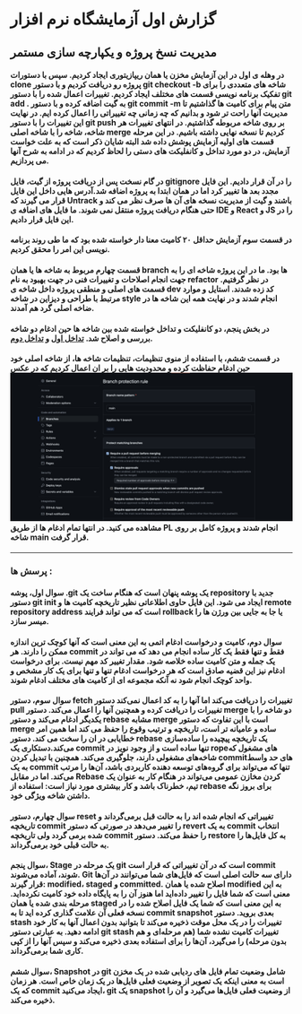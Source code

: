 # گزارش اول آزمایشگاه نرم افزار
## مدیریت نسخ پروژه و یکپارچه سازی مستمر

#### در وهله ی اول در این آزمایش مخزن یا همان ریپازیتوری ایجاد کردیم. سپس با دستورات clone پروژه رو دریافت کردیم و با دستور git checkout -b شاخه های متعددی را برای تفکیک برنامه نویسی قسمت های مختلف ایجاد کردیم. تغییرات اعمال شده را با دستور git add . به گیت اضافه کرده و با دستور git commit -m متن پیام برای کامیت ها گذاشتیم تا مدیریت آنها راحت تر شود و بدانیم که چه زمانی چه تغییراتی را اعمال کرده ایم. در نهایت این تغییرات را با دستور git push بر روی شاخه مربوطه گذاشتیم. در انتهای تغییرات هر شاخه، شاخه را با شاخه اصلی merge کردیم تا نسخه نهایی داشته باشیم. در این مرحله قسمت های اولیه آزمایش پوشش داده شد البته شایان ذکر است که به علت خواست آزمایش، در دو مورد تداخل و کانفلیکت های دستی را لحاظ کردیم که در ادامه به شرح آنها می پردازیم.

#### در گام نسخت پس از دریافت پروژه از گیت، فایل gitignore را در آن قرار دادیم. این فایل مجدد بعد ها تغییر کرد اما در همان ابتدا به پروژه اضافه شد.آدرس هایی داخل این فایل قرار می گیرند که Untrack باشند و گیت از مدیریت نسخه های آن ها صرف نظر می کند و حتی هنگام دریافت  پروژه منتقل نمی شوند. ما فایل های اضافه ی IDE و React و JS را در این فایل قرار دادیم.

#### در قسمت سوم آزمایش حداقل ۲۰ کامیت معنا دار خواسته شده بود که ما طی روند برنامه نویسی این امر را محقق کردیم.

#### قسمت چهارم مربوط به شاخه ها یا همان branch ها بود. ما در این پروژه شاخه ای را به جهت انجام اصلاحات و تغییرات فنی در جهت بهبود به نام refactor در نظر گرفتیم. قسمت های اصلی و منطقی پروژه داخل شاخه ی dev کد زده شدند. استایل و موارد مرتبط با طراحی و دیزاین در شاخه style انجام شدند و در نهایت همه این شاخه ها در ضاخه اصلی گرد هم آمدند.

#### در بخش پنجم، دو کانفلیکت و تداخل خواسته شده بین شاخه ها حین ادغام دو شاخه بررسی و اصلاح شد. [تداخل اول](https://github.com/atarhz/Software-Lab-Calculator/commit/73b74488a6bae146242b68d9b2a40d1e20382414) و [تداخل دوم](https://github.com/atarhz/Software-Lab-Calculator/commit/42de13c7c4345c66c6e7fb8d5eb5496d88d4afe3).

#### در قسمت ششم، با استفاده از منوی تنظیمات، تنظیمات شاخه ها، از شاخه اصلی خود حین ادغام حفاظت کرده و محدودیت هایی را بر ان اعمال کردیم که در عکس ![عکس](https://github.com/atarhz/Software-Lab-Calculator/blob/main/Screenshot%202023-10-29%20at%2015.21.04.png) مشاهده می کنید. در انتها تمام ادغام ها از طریق PL انجام شدند و پروژه کامل بر روی شاخه main قرار گرفت.
---
### پرسش ها :
#### **سوال اول،** پوشه .git یک پوشه پنهان است که هنگام ساخت یک repository جدید با دستور git init ایجاد می شود. این فایل حاوی اطلاعاتی نظیر تاریخچه کامیت ها و remote repository address است که می تواند فرایند rollback یا جا به جایی بین ورژن ها را میسر سازد.
#### **سوال دوم،** کامیت و درخواست ادغام اتمی به این معنی است که آنها کوچک ترین اندازه ممکن را دارند. هر commit فقط و تنها فقط یک کار ساده انجام می دهد که می تواند در یک جمله و متن کامیت ساده خلاصه شود. مقدار تغییر کد مهم نیست. برای درخواست ادغام نیز این قضیه صادق است که هر درخواست ادغام تنها و تنها برای یک کار مشخص و واحد کوچک انجام شود نه آنکه مجموعه ای از کامیت های مختلف ادغام شوند.
#### **سوال سوم،** دستور fetch تغییرات را دریافت می‌کند اما آنها را به کد اعمال نمی‌کند دستور pull تغییرات را دریافت کرده و همچنین آنها را اعمال می‌کند. دستور merge دو شاخه را با یکدیگر ادغام می‌کند و دستور rebase مشابه merge است با این تفاوت که دستور merge ساده و عامیانه تر است، تاریخچه و ترتیب وقوع را حفظ می کند اما همین امر خطایابی در ان را سخت می کند. دستور rebase یک تاریخچه پیچیده را ساده‌سازی می‌کند.دستکاری یک commit تنها ساده است و از وجود نویز در ropeهای مشغول که شاخه‌های مشغولی دارند، جلوگیری می‌کند. همچنین با تبدیل کردن commitهای حد واسط به یک commit تنها که می‌تواند برای گروه‌های توسعه دهنده کاربردی باشد، آن‌ها را مرتب می‌کند. اما در مقابل Rebase کردن مخازن عمومی می‌تواند در هنگام کار به عنوان یک تیم، خطرناک باشد و کار بیشتری مورد نیاز است: استفاده از rebase برای بروز نگه داشتن شاخه ویژگی خود.
#### **سوال چهارم،** دستور reset تغییراتی که انجام شده اند را به حالت قبل برمی‌گرداند و تاریخچه commit را تغییر می‌دهد در صورتی که دستور revert به یک commit انتخاب شده برمی گردد ولی تاریخچه commit را حفظ می‌کند. دستور restore به کل فایل‌ها را به حالت قبلی خود برمی‌گرداند.
#### **سوال پنجم،** Stage یک مرحله در git است که در آن تغییراتی که قرار است commit شوند، آماده می‌شوند. Git دارای سه حالت اصلی است که فایل‌های شما می‌توانند در آن‌ها قرار گیرند: ‌modified، staged و committed. اصلاح شده یا همان modified به این معنی است که شما فایل را تغییر داده‌اید اما هنوز آن را به پایگاه داده خود کامیت نکرده‌اید. مرحله بندی شده یا همان staged به این معنی است که شما یک فایل اصلاح شده را در نسخه فعلی آن علامت گذاری کرده اید تا به commit snapshot بعدی بروید. دستور stash تغییرات را در یک محل موقت ذخیره می‌کند تا بتوانید بدون اعمال آنها به کار خود ادامه دهید. به عبارتی دستور git stash تغییرات کامیت نشده شما (هم مرحله‌ای و هم بدون مرحله) را می‌گیرد، آن‌ها را برای استفاده بعدی ذخیره می‌کند و سپس آنها را از کپی کاری شما برمی‌گرداند.
#### **سوال ششم،** Snapshot در git شامل وضعیت تمام فایل های ردیابی شده در یک مخزن است به معنی اینکه یک تصویر از وضعیت فعلی فایل‌ها در یک زمان خاص است. هر زمان که یک commit ایجاد می‌کنید، git یک snapshot از وضعیت فعلی فایل‌ها می‌گیرد و آن را ذخیره می‌کند.


